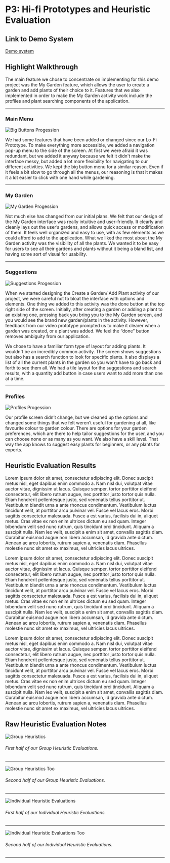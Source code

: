 # P3: Hi-fi Prototypes and Heuristic Evaluation

## Link to Demo System

[Demo system](http://www.yahoo.com)

## Highlight Walkthrough

The main feature we chose to concentrate on implementing for this demo project was the My Garden feature, which allows the user to create a garden and add plants of their choice to it. Features that we also implemented in order to make the My Garden activity work include the profiles and plant searching components of the application. 
________________________________________________________________________________________________________________________________________
### Main Menu
![](https://wjhong1234.github.io/481-project-template/HCI%20P3%20Pictures/Big%20Buttons%20Banner.jpg "Big Buttons Progession")

We had some features that have been added or changed since our Lo-Fi Prototype. To make everything more accessible, we added a navigation pop-up menu to the side of the screen. At first we were afraid it was redundant, but we added it anyway because we felt it didn't make the interface messy, but added a lot more flexibility for navigating to our different activities. We kept the big button menu for a similar reason. Even if it feels a bit slow to go through all the menus, our reasoning is that it makes it a lot easier to click with one hand while gardening.
________________________________________________________________________________________________________________________________________
### My Garden
![](https://wjhong1234.github.io/481-project-template/HCI%20P3%20Pictures/My%20Garden%20Banner.jpg "My Garden Progession")

Not much else has changed from our initial plans. We felt that our design of the My Garden interface was really intuitive and user-friendly. It clearly and cleanly lays out the user’s gardens, and allows quick access or modification of them. It feels well organized and easy to use, with as few elements as we could afford to add to the application. What we liked the most about the My Garden activity was the visibility of all the plants. We wanted it to be easy for users to see all their gardens and plants without it being a bland list, and having some sort of visual for usability.
________________________________________________________________________________________________________________________________________
### Suggestions
![](https://wjhong1234.github.io/481-project-template/HCI%20P3%20Pictures/Suggestions%20Banner.jpg "Suggestions Progession")

When we started designing the Create a Garden/ Add Plant activity of our project, we were careful not to bloat the interface with options and elements. One thing we added to this activity was the done button at the top right side of the screen. Initially, after creating a garden or adding a plant to an existing one, pressing back you bring you to the My Garden screen, and you would see the brand new garden/plants in the activity. However, feedback from our video prototype prompted us to make it clearer when a garden was created, or a plant was added. We feel the “done” button removes ambiguity from our application.

We chose to have a familiar form type of layout for adding plants. It wouldn't be an incredibly common activity. The screen shows suggestions but also has a search function to look for specific plants. It also displays a list of all the current plants in the garden so you won't have to go back and forth to see them all. We had a tile layout for the suggestions and search results, with a quantity add button in case users want to add more than one at a time.
________________________________________________________________________________________________________________________________________
### Profiles
![](https://wjhong1234.github.io/481-project-template/HCI%20P3%20Pictures/Profiles%20Banner.jpg "Profiles Progession")

Our profile screen didn’t change, but we cleaned up the options and changed some things that we felt weren’t useful for gardening at all, like favourite colour to garden colour. There are options for your garden preferences, which are there to help tailor suggestions for the user, and you can choose none or as many as you want. We also have a skill level. That way the app knows to suggest easy plants for beginners, or any plants for experts.

## Heuristic Evaluation Results

Lorem ipsum dolor sit amet, consectetur adipiscing elit. Donec suscipit metus nisl, eget dapibus enim commodo a. Nam nisl dui, volutpat vitae auctor vitae, dignissim ut lacus. Quisque semper, tortor porttitor eleifend consectetur, elit libero rutrum augue, nec porttitor justo tortor quis nulla. Etiam hendrerit pellentesque justo, sed venenatis tellus porttitor ut. Vestibulum blandit urna a ante rhoncus condimentum. Vestibulum luctus tincidunt velit, at porttitor arcu pulvinar vel. Fusce vel lacus eros. Morbi sagittis consectetur malesuada. Fusce a est varius, facilisis dui in, aliquet metus. Cras vitae ex non enim ultrices dictum eu sed quam. Integer bibendum velit sed nunc rutrum, quis tincidunt orci tincidunt. Aliquam a suscipit nulla. Nam leo velit, suscipit a enim sit amet, convallis sagittis diam. Curabitur euismod augue non libero accumsan, id gravida ante dictum. Aenean ac arcu lobortis, rutrum sapien a, venenatis diam. Phasellus molestie nunc sit amet ex maximus, vel ultricies lacus ultrices.

Lorem ipsum dolor sit amet, consectetur adipiscing elit. Donec suscipit metus nisl, eget dapibus enim commodo a. Nam nisl dui, volutpat vitae auctor vitae, dignissim ut lacus. Quisque semper, tortor porttitor eleifend consectetur, elit libero rutrum augue, nec porttitor justo tortor quis nulla. Etiam hendrerit pellentesque justo, sed venenatis tellus porttitor ut. Vestibulum blandit urna a ante rhoncus condimentum. Vestibulum luctus tincidunt velit, at porttitor arcu pulvinar vel. Fusce vel lacus eros. Morbi sagittis consectetur malesuada. Fusce a est varius, facilisis dui in, aliquet metus. Cras vitae ex non enim ultrices dictum eu sed quam. Integer bibendum velit sed nunc rutrum, quis tincidunt orci tincidunt. Aliquam a suscipit nulla. Nam leo velit, suscipit a enim sit amet, convallis sagittis diam. Curabitur euismod augue non libero accumsan, id gravida ante dictum. Aenean ac arcu lobortis, rutrum sapien a, venenatis diam. Phasellus molestie nunc sit amet ex maximus, vel ultricies lacus ultrices.

Lorem ipsum dolor sit amet, consectetur adipiscing elit. Donec suscipit metus nisl, eget dapibus enim commodo a. Nam nisl dui, volutpat vitae auctor vitae, dignissim ut lacus. Quisque semper, tortor porttitor eleifend consectetur, elit libero rutrum augue, nec porttitor justo tortor quis nulla. Etiam hendrerit pellentesque justo, sed venenatis tellus porttitor ut. Vestibulum blandit urna a ante rhoncus condimentum. Vestibulum luctus tincidunt velit, at porttitor arcu pulvinar vel. Fusce vel lacus eros. Morbi sagittis consectetur malesuada. Fusce a est varius, facilisis dui in, aliquet metus. Cras vitae ex non enim ultrices dictum eu sed quam. Integer bibendum velit sed nunc rutrum, quis tincidunt orci tincidunt. Aliquam a suscipit nulla. Nam leo velit, suscipit a enim sit amet, convallis sagittis diam. Curabitur euismod augue non libero accumsan, id gravida ante dictum. Aenean ac arcu lobortis, rutrum sapien a, venenatis diam. Phasellus molestie nunc sit amet ex maximus, vel ultricies lacus ultrices.

## Raw Heuristic Evaluation Notes

![](https://wjhong1234.github.io/481-project-template/HCI%20P3%20Pictures/Heuristics%20One.jpg "Group Heuristics")
###### First half of our Group Heuristic Evaluations.
________________________________________________________________________________________________________________________________________
![](https://wjhong1234.github.io/481-project-template/HCI%20P3%20Pictures/Heuristics%20Too.jpg "Group Heuristics Too")
###### Second half of our Group Heuristic Evaluations.
________________________________________________________________________________________________________________________________________

![](https://wjhong1234.github.io/481-project-template/HCI%20P3%20Pictures/Individual%20Heuristics%201.jpg "Individual Heuristic Evaluations")
###### First half of our Individual Heuristic Evaluations.
________________________________________________________________________________________________________________________________________
![](https://wjhong1234.github.io/481-project-template/HCI%20P3%20Pictures/Individual%20Heuristics%202.jpg "Individual Heuristic Evaluations Too")
###### Second half of our Individual Heuristic Evaluations.
________________________________________________________________________________________________________________________________________
